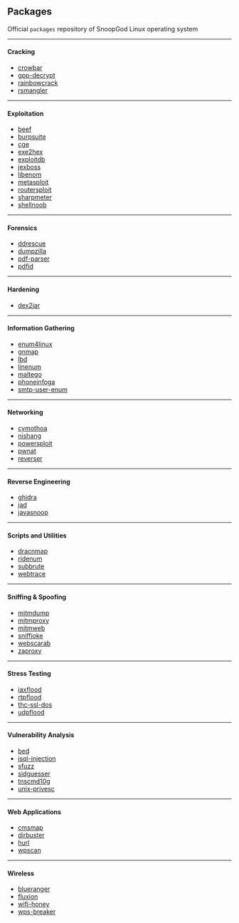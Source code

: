 ## Packages

Official `packages` repository of SnoopGod Linux operating system

* * *

#### Cracking

- [crowbar](https://github.com/galkan/crowbar)
- [gpp-decrypt](https://blog.carnal0wnage.com/2012/10/group-policy-preferences-and-getting.html)
- [rainbowcrack](http://project-rainbowcrack.com/)
- [rsmangler](https://github.com/digininja/RSMangler)


* * *

#### Exploitation

- [beef](https://github.com/beefproject/beef/)
- [burpsuite](https://portswigger.net/burp)
- [cge](http://www.blackangels.it/)
- [exe2hex](https://github.com/acjsec/exe2bam)
- [exploitdb](https://gitlab.com/exploit-database/exploitdb)
- [jexboss](https://github.com/joaomatosf/jexboss)
- [libenom](https://github.com/Bounteous17/libenom)
- [metasploit](https://metasploit.com)
- [routersploit](https://github.com/threat9/routersploit)
- [sharpmeter](https://github.com/vvalien/SharpMeter/)
- [shellnoob](https://github.com/reyammer/shellnoob)

* * *

#### Forensics

- [ddrescue](http://www.garloff.de/kurt/linux/ddrescue/)
- [dumpzilla](https://www.dumpzilla.org/)
- [pdf-parser](https://blog.didierstevens.com/programs/pdf-tools/)
- [pdfid](https://blog.didierstevens.com/programs/pdf-tools/)

* * *

#### Hardening

- [dex2jar](https://github.com/pxb1988/dex2jar)

* * *

#### Information Gathering

- [enum4linux](http://www.portcullis-security.com/)
- [gnmap](https://github.com/themightyshiv/gnmap)
- [lbd](http://ge.mine.nu/code/)
- [linenum](https://github.com/rebootuser/LinEnum)
- [maltego](https://maltego.com)
- [phoneinfoga](https://github.com/sundowndev/phoneinfoga)
- [smtp-user-enum](https://pentestmonkey.net/tools/user-enumeration/smtp-user-enum)

* * *

#### Networking

- [cymothoa](http://cymothoa.sourceforge.net/)
- [nishang](https://github.com/samratashok/nishang)
- [powersploit](https://github.com/PowerShellMafia/PowerSploit)
- [pwnat](http://samy.pl/pwnat/)
- [reverser](https://github.com/Hood3dRob1n/Reverser)

* * *

#### Reverse Engineering

- [ghidra](https://github.com/NationalSecurityAgency/ghidra)
- [jad](http://www.javadecompilers.com/jad)
- [javasnoop](https://code.google.com/archive/p/javasnoop/)

* * *

#### Scripts and Utilities

- [dracnmap](https://github.com/screetsec/Dracnmap)
- [ridenum](https://github.com/trustedsec/ridenum)
- [subbrute](https://github.com/TheRook/subbrute)
- [webtrace](https://snoopgod.com)

* * *

#### Sniffing & Spoofing

- [mitmdump](https://mitmproxy.org/)
- [mitmproxy](https://mitmproxy.org/)
- [mitmweb](https://mitmproxy.org/)
- [sniffjoke](https://github.com/vecna/sniffjoke)
- [webscarab](http://dawes.za.net/rogan/webscarab/)
- [zaproxy](https://www.zaproxy.org)

* * *

#### Stress Testing

- [iaxflood](http://www.hackingexposedvoip.com/sec_tools.html)
- [rtpflood](http://www.hackingexposedvoip.com/sec_tools.html)
- [thc-ssl-dos](https://www.thc.org/thc-ssl-dos/)
- [udpflood](http://www.hackingexposedvoip.com/sec_tools.html)

* * *

#### Vulnerability Analysis

- [bed](http://ww5.snake-basket.de/)
- [jsql-injection](https://github.com/ron190/jsql-injection)
- [sfuzz](http://aconole.brad-x.com/programs/sfuzz.html)
- [sidguesser](http://www.cqure.net/wp/tools/database/sidguesser/)
- [tnscmd10g](http://www.red-database-security.com/)
- [unix-privesc](https://pentestmonkey.net/tools/audit/unix-privesc-check)

* * *

#### Web Applications

- [cmsmap](https://github.com/Dionach/CMSmap)
- [dirbuster](https://www.owasp.org/index.php/Category:OWASP_DirBuster_Project)
- [hurl](https://github.com/fnord0/hURL)
- [wpscan](https://wpscan.com)

* * *

#### Wireless

- [blueranger](http://www.hackfromacave.com/projects/blueranger.html)
- [fluxion](https://github.com/FluxionNetwork/fluxion)
- [wifi-honey](https://www.digininja.org/projects/wifi_honey.php)
- [wps-breaker](https://github.com/SilentGhostX/HT-WPS-Breaker)
